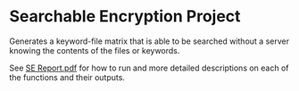# Searchable Encryption Project
Generates a keyword-file matrix that is able to be searched without a server knowing the contents of the files or keywords.

See [SE Report.pdf](https://github.com/ericmichalski/Searchable-Encryption/blob/main/SE%20Report.pdf) for how to run and more detailed descriptions on each of the functions and their outputs.

